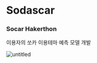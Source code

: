 # Sodascar
### Socar Hakerthon

이용자의 쏘카 이용테마 예측 모델 개발 

![untitled](https://user-images.githubusercontent.com/65028694/147310708-95aa4aec-5e53-4312-8dd7-565c8d7b1d63.png)

